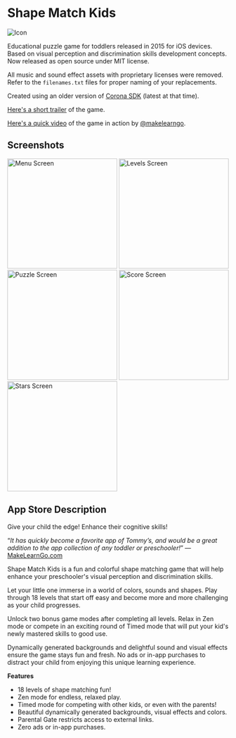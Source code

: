 # Shape Match Kids

![Icon](https://cdn.rawgit.com/ricoz/shapematch/05c30590/Icon-xhdpi.png)

Educational puzzle game for toddlers released in 2015 for iOS devices. Based on visual perception and discrimination skills development concepts. Now released as open source under MIT license.

All music and sound effect assets with proprietary licenses were removed. Refer to the `filenames.txt` files for proper naming of your replacements.

Created using an older version of [Corona SDK](https://coronalabs.com/) (latest at that time).

[Here's a short trailer](https://cdn.rawgit.com/ricoz/shapematch/7af0c6e0/screenshots/trailer.mp4) of the game.

[Here's a quick video](https://www.instagram.com/p/4fuF2gLwLu/) of the game in action by [@makelearngo](https://www.instagram.com/makelearngo/).

## Screenshots

<img src="https://cdn.rawgit.com/ricoz/shapematch/05c30590/screenshots/1.jpg" alt="Menu Screen" width="250"> <img src="https://cdn.rawgit.com/ricoz/shapematch/05c30590/screenshots/2.jpg" alt="Levels Screen" width="250"> <img src="https://cdn.rawgit.com/ricoz/shapematch/05c30590/screenshots/3.jpg" alt="Puzzle Screen" width="250"> <img src="https://cdn.rawgit.com/ricoz/shapematch/05c30590/screenshots/4.jpg" alt="Score Screen" width="250"> <img src="https://cdn.rawgit.com/ricoz/shapematch/05c30590/screenshots/5.jpg" alt="Stars Screen" width="250">

## App Store Description

Give your child the edge! Enhance their cognitive skills!

“*It has quickly become a favorite app of Tommy’s, and would be a great addition to the app collection of any toddler or preschooler!*”
― [MakeLearnGo.com](https://makelearngo.com/2015/05/19/favorite-mostly-free-art-shapes-colors-apps-ipad-iphone-ipod-touch-for-1-2-year-olds/)

Shape Match Kids is a fun and colorful shape matching game that will help enhance your preschooler's visual perception and discrimination skills.

Let your little one immerse in a world of colors, sounds and shapes. Play through 18 levels that start off easy and become more and more challenging as your child progresses.

Unlock two bonus game modes after completing all levels. Relax in Zen mode or compete in an exciting round of Timed mode that will put your kid's newly mastered skills to good use.

Dynamically generated backgrounds and delightful sound and visual effects ensure the game stays fun and fresh. No ads or in-app purchases to distract your child from enjoying this unique learning experience.

**Features**

* 18 levels of shape matching fun!
* Zen mode for endless, relaxed play.
* Timed mode for competing with other kids, or even with the parents!
* Beautiful dynamically generated backgrounds, visual effects and colors.
* Parental Gate restricts access to external links.
* Zero ads or in-app purchases.
